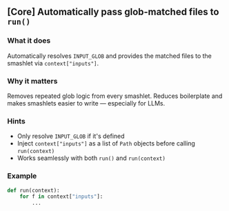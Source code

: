 ## [Core] Automatically pass glob-matched files to `run()`

### What it does

Automatically resolves `INPUT_GLOB` and provides the matched files to the smashlet via `context["inputs"]`.

### Why it matters

Removes repeated glob logic from every smashlet. Reduces boilerplate and makes smashlets easier to write — especially for LLMs.

### Hints

- Only resolve `INPUT_GLOB` if it's defined
- Inject `context["inputs"]` as a list of `Path` objects before calling `run(context)`
- Works seamlessly with both `run()` and `run(context)`

### Example

```python
def run(context):
    for f in context["inputs"]:
        ...
```
